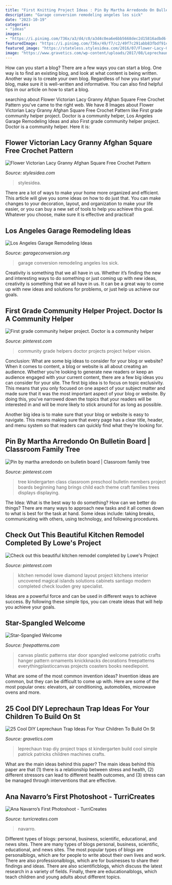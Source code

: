 ```yaml
---
title: "First Knitting Project Ideas : Pin By Martha Arredondo On Bulletin Board"
description: "Garage conversion remodeling angeles los sick"
date: "2023-10-19"
categories:
- "ideas"
images:
- "https://i.pinimg.com/736x/a3/d4/c0/a3d4c0ea6e6bb5668dec2d15816adbd6--beautiful-kitchens-santiago.jpg"
featuredImage: "https://i.pinimg.com/736x/49/f7/c2/49f7c291abb83fbdf91cd8ae58d54f0a--community-helpers-first-grade.jpg"
featured_image: "https://stateless.stylesidea.com/2016/07/Flower-Lacy-Granny-Square--1068x561.jpg"
image: "https://www.gravetics.com/wp-content/uploads/2017/08/Leprechaun-Trap-DIY.jpg"
---
```



How can you start a blog?
There are a few ways you can start a blog. One way is to find an existing blog, and look at what content is being written. Another way is to create your own blog. Regardless of how you start your blog, make sure it is well-written and informative. You can also find helpful tips in our article on how to start a blog.

	

		
searching about Flower Victorian Lacy Granny Afghan Square Free Crochet Pattern you've came to the right web. We have 8 Images about Flower Victorian Lacy Granny Afghan Square Free Crochet Pattern like First grade community helper project. Doctor is a community helper, Los Angeles Garage Remodeling Ideas and also First grade community helper project. Doctor is a community helper. Here it is:
		
    
## Flower Victorian Lacy Granny Afghan Square Free Crochet Pattern

<img loading=lazy src="https://stateless.stylesidea.com/2016/07/Flower-Lacy-Granny-Square--1068x561.jpg" onerror="this.onerror=null;this.src='https://tse2.mm.bing.net/th?id=OIP.GX_Y9HHHp_2dhIRJGahDawHaD4&amp;pid=15.1';" alt="Flower Victorian Lacy Granny Afghan Square Free Crochet Pattern">

_Source: stylesidea.com_

>stylesidea. 

	

There are a lot of ways to make your home more organized and efficient. This article will give you some ideas on how to do just that. You can make changes to your decoration, layout, and organization to make your life easier, or you can buy a new set of tools to help you achieve this goal. Whatever you choose, make sure it is effective and practical!

    
## Los Angeles Garage Remodeling Ideas

<img loading=lazy src="https://www.garageconversion.org/uploads/images/GarageRemodeling/garage-conversion-3-.jpg" onerror="this.onerror=null;this.src='https://tse4.mm.bing.net/th?id=OIP.-n1gnTKghAmVGN6hvuCdoAHaE8&amp;pid=15.1';" alt="Los Angeles Garage Remodeling Ideas">

_Source: garageconversion.org_

>garage conversion remodeling angeles los sick. 

	

Creativity is something that we all have in us. Whether it’s finding the new and interesting ways to do something or just coming up with new ideas, creativity is something that we all have in us. It can be a great way to come up with new ideas and solutions for problems, or just help us achieve our goals.

    
## First Grade Community Helper Project. Doctor Is A Community Helper

<img loading=lazy src="https://i.pinimg.com/736x/49/f7/c2/49f7c291abb83fbdf91cd8ae58d54f0a--community-helpers-first-grade.jpg" onerror="this.onerror=null;this.src='https://tse4.mm.bing.net/th?id=OIP.TxiMjbtAWsQm1f0PnrQw_QHaJ3&amp;pid=15.1';" alt="First grade community helper project. Doctor is a community helper">

_Source: pinterest.com_

>community grade helpers doctor projects project helper vision. 

	

Conclusion: What are some big ideas to consider for your blog or website?
When it comes to content, a blog or website is all about creating an audience. Whether you’re looking to generate new readers or keep an audience engaged with your current content, there are a few big ideas you can consider for your site. 
The first big idea is to focus on topic exclusivity. This means that you only focused on one aspect of your subject matter and made sure that it was the most important aspect of your blog or website. By doing this, you’ve narrowed down the topics that your readers will be interested in and will be more likely to stick around for as long as possible. 

Another big idea is to make sure that your blog or website is easy to navigate. This means making sure that every page has a clear title, header, and menu system so that readers can quickly find what they’re looking for.

    
## Pin By Martha Arredondo On Bulletin Board | Classroom Family Tree

<img loading=lazy src="https://i.pinimg.com/736x/88/9e/cd/889ecd2a4ff772133d0758c62f84af73--classroom-family-tree-classroom-ideas.jpg" onerror="this.onerror=null;this.src='https://tse2.mm.bing.net/th?id=OIP.AgdHL3faDxQuAeq5OLnT-gHaJ3&amp;pid=15.1';" alt="Pin by martha arredondo on bulletin board | Classroom family tree">

_Source: pinterest.com_

>tree kindergarten class classroom preschool bulletin members project boards beginning hang brings child each theme craft families trees displays displaying. 

	

The Idea: What is the best way to do something?
How can we better do things? There are many ways to approach new tasks and it all comes down to what is best for the task at hand. Some ideas include: taking breaks, communicating with others, using technology, and following procedures.

    
## Check Out This Beautiful Kitchen Remodel Completed By Lowe&#039;s Project

<img loading=lazy src="https://i.pinimg.com/736x/a3/d4/c0/a3d4c0ea6e6bb5668dec2d15816adbd6--beautiful-kitchens-santiago.jpg" onerror="this.onerror=null;this.src='https://tse1.mm.bing.net/th?id=OIP.6tW9Vxf8iYeEq_cnBHtwEAHaJ3&amp;pid=15.1';" alt="Check out this beautiful kitchen remodel completed by Lowe&#039;s Project">

_Source: pinterest.com_

>kitchen remodel lowe diamond layout project kitchens interior uncovered magical islands solutions cabinets santiago modern completed check louden grey specialist. 

	

Ideas are a powerful force and can be used in different ways to achieve success. By following these simple tips, you can create ideas that will help you achieve your goals.

    
## Star-Spangled Welcome

<img loading=lazy src="http://www.freepatterns.com/images/patterns/large/4515_1.jpg" onerror="this.onerror=null;this.src='https://tse2.mm.bing.net/th?id=OIP.yErqF4R1STGPjeEXGSzeVgHaJ3&amp;pid=15.1';" alt="Star-Spangled Welcome">

_Source: freepatterns.com_

>canvas plastic patterns star door spangled welcome patriotic crafts hanger pattern ornaments knickknacks decorations freepatterns everythingplasticcanvas projects coasters books needlepoint. 

	

What are some of the most common invention ideas?
Invention ideas are common, but they can be difficult to come up with. Here are some of the most popular ones: elevators, air conditioning, automobiles, microwave ovens and more.

    
## 25 Cool DIY Leprechaun Trap Ideas For Your Children To Build On St

<img loading=lazy src="https://www.gravetics.com/wp-content/uploads/2017/08/Leprechaun-Trap-DIY.jpg" onerror="this.onerror=null;this.src='https://tse1.mm.bing.net/th?id=OIP.iZVHT-ZxoKd9lQWAIYnlSwHaLH&amp;pid=15.1';" alt="25 Cool DIY Leprechaun Trap Ideas For Your Children To Build On St">

_Source: gravetics.com_

>leprechaun trap diy project traps st kindergarten build cool simple patrick patricks children machines crafts. 

	

What are the main ideas behind this paper?
The main ideas behind this paper are that (1) there is a relationship between stress and health, (2) different stressors can lead to different health outcomes, and (3) stress can be managed through interventions that are effective.

    
## Ana Navarro’s First Photoshoot - TurriCreates

<img loading=lazy src="https://www.turricreates.com/wp-content/uploads/2019/09/Ana_1_7-1920x2880.jpg" onerror="this.onerror=null;this.src='https://tse2.mm.bing.net/th?id=OIP.5-Z11RvIvhJQXLk90goIIQHaLH&amp;pid=15.1';" alt="Ana Navarro’s First Photoshoot - TurriCreates">

_Source: turricreates.com_

>navarro. 

	

Different types of blogs: personal, business, scientific, educational, and news sites.
There are many types of blogs personal, business, scientific, educational, and news sites. The most popular types of blogs are personalblogs, which are for people to write about their own lives and work. There are also professionalblogs, which are for businesses to share their findings and ideas. There are also scientificblogs, which discuss the latest research in a variety of fields. Finally, there are educationalblogs, which teach children and young adults about different topics.

